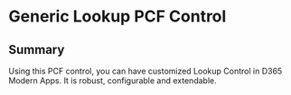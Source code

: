 # Generic Lookup PCF Control
## Summary
Using this PCF control, you can have customized Lookup Control in D365 Modern Apps. It is robust, configurable and extendable.
